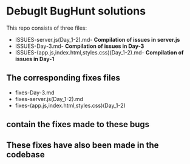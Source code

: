 # DebugIt BugHunt solutions
This repo consists of three files:
- ISSUES-server.js(Day_1-2).md- **Compilation of issues in server.js**
- ISSUES-Day-3.md- **Compilation of issues in Day-3**
- ISSUES-(app.js,index.html,styles.css)(Day_1-2).md- **Compilation of issues in Day-1**

## The corresponding fixes files
- fixes-Day-3.md
- fixes-server.js(Day_1-2).md
- fixes-(app.js,index.html,styles.css)(Day_1-2)
## contain the fixes made to these bugs
## These fixes have also been made in the codebase 